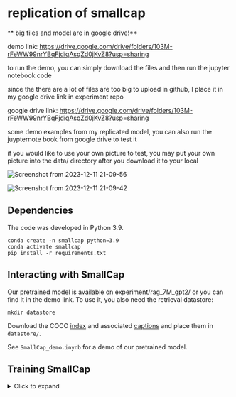 # replication of smallcap

** big files and model are in google drive!**

demo link: https://drive.google.com/drive/folders/103M-rFeWW99nrYBqFjdiqAsqZd0jKvZ8?usp=sharing

to run the demo, you can simply download the files and then run the jupyter notebook code

since the there are a lot of files are too big to upload in github, I place it in my google drive link in experiment repo

google drive link: https://drive.google.com/drive/folders/103M-rFeWW99nrYBqFjdiqAsqZd0jKvZ8?usp=sharing

some demo examples from my replicated model, you can also run the juypternote book from google drive to test it

if you would like to use your own picture to test, you may put your own picture into the data/ directory after you download it to your local


![Screenshot from 2023-12-11 21-09-56](https://github.com/WeipengHu111/replication_of_smallcap/assets/70785418/7c3c75bd-b1ec-43b5-a374-f3588b768ff6)

![Screenshot from 2023-12-11 21-09-42](https://github.com/WeipengHu111/replication_of_smallcap/assets/70785418/7db4facd-350c-4844-ac9f-184dfd41c3b9)


## Dependencies

The code was developed in Python 3.9.

```
conda create -n smallcap python=3.9
conda activate smallcap
pip install -r requirements.txt
```
## Interacting with SmallCap

Our pretrained model is available on experiment/rag_7M_gpt2/ or you can find it in the demo link. 
To use it, you also need the retrieval datastore:

```
mkdir datastore
```

Download the COCO [index](https://drive.google.com/file/d/1ZP5I-xbjaNU7cU48C_ctHd95SaA0jBHe/view?usp=sharing) and associated [captions](https://drive.google.com/file/d/1BT0Qc6g40fvtnJ_yY0aipfCuCMgu5qaR/view?usp=sharing) and place them in `datastore/`.

See `SmallCap_demo.inynb` for a demo of our pretrained model.

## Training SmallCap

<details>
<summary>Click to expand</summary>

### Data

Download the COCO Karpathy splits file `dataset_coco.json` from [here](https://www.kaggle.com/datasets/shtvkumar/karpathy-splits) and place it in `data/`.

Download all COCO images (train, val and test, 2017 version) from [here](https://cocodataset.org/#download) and place them in `data/images`. The expected naming format is twelve digits followed by a `.jpg` extension, e.g. `data/images/000000000001.jpg` for image with COCO id `1`.

### Preprocessing

At the moment CLIP models based on ResNet are not available through HuggingFace so it is necessary to also install the original CLIP implementation from [here](https://github.com/openai/CLIP):

```
pip install git+https://github.com/openai/CLIP.git
```

Extract train and val features: 

```
mkdir features
python src/extract_features.py
```

Retrieve captions

```python src/retrieve_captions.py```

### Model training

```python train.py```

Models are saved under name <rag/norag>_<num params>M, e.g. `rag_7M` for a model trained with retrieval augmentation and 7M trainable parameters.







